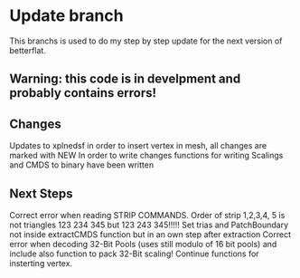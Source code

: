 # Update branch

This branchs is used to do my step by step update for the next version of betterflat.

## Warning: this code is in develpment and probably contains errors!

## Changes
Updates to xplnedsf in order to insert vertex in mesh, all changes are marked with NEW
In order to write changes functions for writing Scalings and CMDS to binary have been written

## Next Steps
Correct error when reading STRIP COMMANDS. Order of strip 1,2,3,4, 5 is not triangles 123 234 345 but 123 243 345!!!!!
Set trias and PatchBoundary not inside extractCMDS function but in an own step after extraction
Correct error when decoding 32-Bit Pools (uses still modulo of 16 bit pools) and include also function to pack 32-Bit scaling!
Continue functions for insterting vertex.
